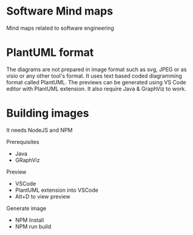 # Software Mind maps
Mind maps related to software engineering

# PlantUML format
The diagrams are not prepared in image format such as svg, JPEG or as visio or any other tool's format. It uses text based coded diagramming format called PlantUML.
The previews can be generated using VS Code editor with PlantUML extension. It also require Java & GraphViz to work.

# Building images
It needs NodeJS and NPM

Prerequisites
- Java
- GRaphViz

Preview
- VSCode
- PlantUML extension into VSCode
- Alt+D to view preview

Generate image
- NPM Install
- NPM run build
